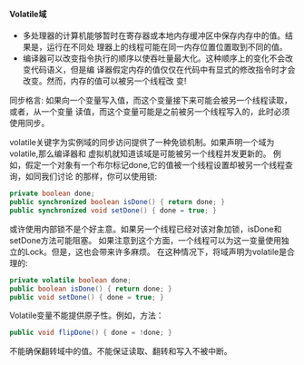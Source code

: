 #### Volatile域
* 多处理器的计算机能够暂时在寄存器或本地内存缓冲区中保存内存中的值。结果是，运行在不同处
理器上的线程可能在同一内存位置位置取到不同的值。
* 编译器可以改变指令执行的顺序以使吞吐量最大化。这种顺序上的变化不会改变代码语义，但是编
译器假定内存的值仅仅在代码中有显式的修改指令时才会改变。然而，内存的值可以被另一个线程改
变!

同步格言: 如果向一个变量写入值，而这个变量接下来可能会被另一个线程读取，或者，从一个变量
读值，而这个变量可能是之前被另一个线程写入的，此时必须使用同步。

volatile关键字为实例域的同步访问提供了一种免锁机制。如果声明一个域为volatile,那么编译器和
虚拟机就知道该域是可能被另一个线程并发更新的。
例如，假定一个对象有一个布尔标记done,它的值被一个线程设置却被另一个线程查询，如同我们讨论
的那样，你可以使用锁:
```java
private boolean done;
public synchronized boolean isDone() { return done; }
public synchronized void setDone() { done = true; }
```
或许使用内部锁不是个好主意。如果另一个线程已经对该对象加锁，isDone和setDone方法可能阻塞。
如果注意到这个方面，一个线程可以为这一变量使用独立的Lock。但是，这也会带来许多麻烦。
在这种情况下，将域声明为volatile是合理的:
```java
private volatile boolean done;
public boolean isDone() { return done; }
public void setDone() { done = true; }
```
Volatile变量不能提供原子性。例如，方法：
```java
public void flipDone() { done = !done; }
```
不能确保翻转域中的值。不能保证读取、翻转和写入不被中断。

